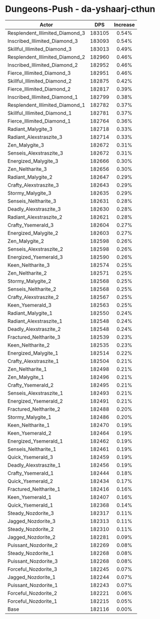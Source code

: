 # Dungeons-Push - da-yshaarj-cthun
| Actor | DPS | Increase |
|---|:---:|:---:|
|Resplendent_Illimited_Diamond_3|183105|0.54%|
|Inscribed_Illimited_Diamond_3|183093|0.54%|
|Skillful_Illimited_Diamond_3|183013|0.49%|
|Resplendent_Illimited_Diamond_2|182960|0.46%|
|Inscribed_Illimited_Diamond_2|182952|0.46%|
|Fierce_Illimited_Diamond_3|182951|0.46%|
|Skillful_Illimited_Diamond_2|182875|0.42%|
|Fierce_Illimited_Diamond_2|182817|0.39%|
|Inscribed_Illimited_Diamond_1|182799|0.38%|
|Resplendent_Illimited_Diamond_1|182782|0.37%|
|Skillful_Illimited_Diamond_1|182781|0.37%|
|Fierce_Illimited_Diamond_1|182764|0.36%|
|Radiant_Malygite_3|182718|0.33%|
|Radiant_Alexstraszite_3|182714|0.33%|
|Zen_Malygite_3|182672|0.31%|
|Senseis_Alexstraszite_3|182672|0.31%|
|Energized_Malygite_3|182666|0.30%|
|Zen_Neltharite_3|182656|0.30%|
|Radiant_Malygite_2|182647|0.29%|
|Crafty_Alexstraszite_3|182643|0.29%|
|Stormy_Malygite_3|182635|0.29%|
|Senseis_Neltharite_3|182631|0.28%|
|Deadly_Alexstraszite_3|182630|0.28%|
|Radiant_Alexstraszite_2|182621|0.28%|
|Crafty_Ysemerald_3|182604|0.27%|
|Energized_Malygite_2|182603|0.27%|
|Zen_Malygite_2|182598|0.26%|
|Senseis_Alexstraszite_2|182598|0.26%|
|Energized_Ysemerald_3|182590|0.26%|
|Keen_Neltharite_3|182574|0.25%|
|Zen_Neltharite_2|182571|0.25%|
|Stormy_Malygite_2|182568|0.25%|
|Senseis_Neltharite_2|182568|0.25%|
|Crafty_Alexstraszite_2|182567|0.25%|
|Keen_Ysemerald_3|182563|0.25%|
|Radiant_Malygite_1|182550|0.24%|
|Radiant_Alexstraszite_1|182548|0.24%|
|Deadly_Alexstraszite_2|182548|0.24%|
|Fractured_Neltharite_3|182539|0.23%|
|Keen_Neltharite_2|182535|0.23%|
|Energized_Malygite_1|182514|0.22%|
|Crafty_Alexstraszite_1|182504|0.21%|
|Zen_Neltharite_1|182498|0.21%|
|Zen_Malygite_1|182496|0.21%|
|Crafty_Ysemerald_2|182495|0.21%|
|Senseis_Alexstraszite_1|182493|0.21%|
|Energized_Ysemerald_2|182491|0.21%|
|Fractured_Neltharite_2|182488|0.20%|
|Stormy_Malygite_1|182486|0.20%|
|Keen_Neltharite_1|182470|0.19%|
|Keen_Ysemerald_2|182464|0.19%|
|Energized_Ysemerald_1|182462|0.19%|
|Senseis_Neltharite_1|182461|0.19%|
|Quick_Ysemerald_3|182459|0.19%|
|Deadly_Alexstraszite_1|182456|0.19%|
|Crafty_Ysemerald_1|182444|0.18%|
|Quick_Ysemerald_2|182434|0.17%|
|Fractured_Neltharite_1|182416|0.16%|
|Keen_Ysemerald_1|182407|0.16%|
|Quick_Ysemerald_1|182368|0.14%|
|Steady_Nozdorite_3|182317|0.11%|
|Jagged_Nozdorite_3|182313|0.11%|
|Steady_Nozdorite_2|182310|0.11%|
|Jagged_Nozdorite_2|182281|0.09%|
|Puissant_Nozdorite_2|182269|0.08%|
|Steady_Nozdorite_1|182268|0.08%|
|Puissant_Nozdorite_3|182268|0.08%|
|Forceful_Nozdorite_3|182245|0.07%|
|Jagged_Nozdorite_1|182244|0.07%|
|Puissant_Nozdorite_1|182243|0.07%|
|Forceful_Nozdorite_2|182221|0.06%|
|Forceful_Nozdorite_1|182215|0.05%|
|Base|182116|0.00%|
